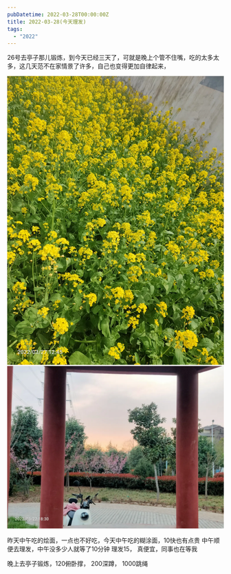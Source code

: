 ```yaml
---
pubDatetime: 2022-03-28T00:00:00Z
title: 2022-03-28(今天理发)
tags:
  - "2022"
---
```


26号去亭子那儿锻炼，到今天已经三天了，可就是晚上个管不住嘴，吃的太多太多，这几天范不在家情景了许多，自己也变得更加自律起来，

![](../../img/6904315-61a5f11a9becc944.jpg)
![](../../img/6904315-5ef12486537d1579.jpg)

昨天中午吃的烩面，一点也不好吃，今天中午吃的糊涂面，10快也有点贵
中午顺便去理发，中午没多少人就等了10分钟 理发15， 真便宜，同事也在等我

晚上去亭子锻炼，120俯卧撑， 200深蹲， 1000跳绳
